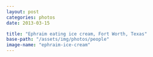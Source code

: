 ```yaml
---
layout: post
categories: photos
date: 2013-03-15

title: "Ephraim eating ice cream, Fort Worth, Texas"
base-path: "/assets/img/photos/people"
image-name: "ephraim-ice-cream"
---
```

